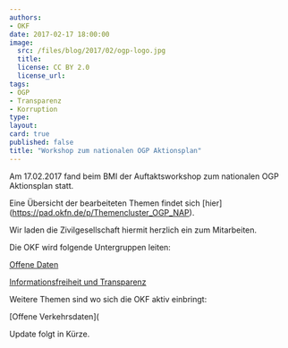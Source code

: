```yaml
---
authors: 
- OKF
date: 2017-02-17 18:00:00
image:
  src: /files/blog/2017/02/ogp-logo.jpg
  title: 
  license: CC BY 2.0
  license_url: 
tags:
- OGP
- Transparenz 
- Korruption 
type: 
layout: 
card: true
published: false
title: "Workshop zum nationalen OGP Aktionsplan" 
---
```


Am 17.02.2017 fand beim BMI der Auftaktsworkshop zum nationalen OGP Aktionsplan statt.

Eine Übersicht der bearbeiteten Themen findet sich [hier] (https://pad.okfn.de/p/Themencluster_OGP_NAP).

Wir laden die Zivilgesellschaft hiermit herzlich ein zum Mitarbeiten.

Die OKF wird folgende Untergruppen leiten:

[Offene Daten](https://pad.okfn.de/p/NAP-offeneDaten)

[Informationsfreiheit und Transparenz](https://pad.okfn.de/p/NAP-Informationsfreiheit_Transparenz)

Weitere Themen sind wo sich die OKF aktiv einbringt:

[Offene Verkehrsdaten]( 


Update folgt in Kürze.
